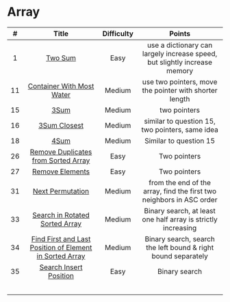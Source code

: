 # Array
| # | Title | Difficulty |Points|
| :-----:| :----: | :----: |:----:| 
|1|[Two Sum](https://github.com/yuxuanm/LeetCode-Python/blob/master/Array/1.TwoSum.py)| Easy |use a dictionary can largely increase speed, but slightly increase memory|
| 11 | [Container With Most Water](https://github.com/yuxuanm/LeetCode-Python/blob/master/Array/11.ContainerWithMostWater.py) | Medium |use two pointers, move the pointer with shorter length|
| 15 |[3Sum](https://github.com/yuxuanm/LeetCode-Python/blob/master/Array/15.3Sum.py)| Medium |two pointers|
| 16 | [3Sum Closest](https://github.com/yuxuanm/LeetCode-Python/blob/master/Array/16.3SumClosest.py) | Medium | similar to question 15, two pointers, same idea|
| 18 | [4Sum](https://github.com/yuxuanm/LeetCode-Python/blob/master/Array/18.4Sum.py) | Medium | Similar to question 15 | 
| 26 |[Remove Duplicates from Sorted Array](https://github.com/yuxuanm/LeetCode-Python/blob/master/Array/26.RemoveDuplicatesFromSortedArray.py) | Easy | Two pointers | 
| 27 | [Remove Elements](https://github.com/yuxuanm/LeetCode-Python/blob/master/Array/27.RemoveElement.py) | Easy | Two pointers | 
| 31 | [Next Permutation](https://github.com/yuxuanm/LeetCode-Python/blob/master/Array/31.NextPermutation.py) | Medium | from the end of the array, find the first two neighbors in ASC order | 
| 33 | [Search in Rotated Sorted Array](https://github.com/yuxuanm/LeetCode-Python/blob/master/Array/33.SearchInRotatedSortedArray.py) | Medium | Binary search, at least one half array is strictly increasing | 
| 34 | [Find First and Last Position of Element in Sorted Array](https://github.com/yuxuanm/LeetCode-Python/blob/master/Array/34.%20FindFirstandLastPositionofElementinSortedArray.py)| Medium | Binary search, search the left bound & right bound separately|
| 35 | [Search Insert Position](https://github.com/yuxuanm/LeetCode-Python/blob/master/Array/35.%20SearchInsertPosition.py) | Easy | Binary search |
| |  |  | |
| |  |  | |
| |  |  | |
| |  |  | |
| |  |  | |
